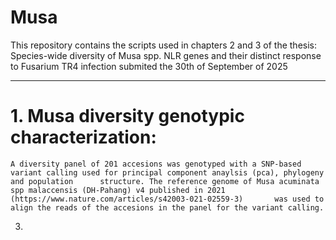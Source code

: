 # Musa
This repository contains the scripts used in chapters 2 and 3 of the thesis: Species-wide diversity of Musa spp. NLR genes and their distinct response to Fusarium TR4 infection submited the 30th of September of 2025

***
# 1. Musa diversity genotypic characterization:  
	A diversity panel of 201 accesions was genotyped with a SNP-based variant calling used for principal component anaylsis (pca), phylogeny and population      structure. The reference genome of Musa acuminata spp malaccensis (DH-Pahang) v4 published in 2021 (https://www.nature.com/articles/s42003-021-02559-3)       was used to align the reads of the accesions in the panel for the variant calling.
3. 
